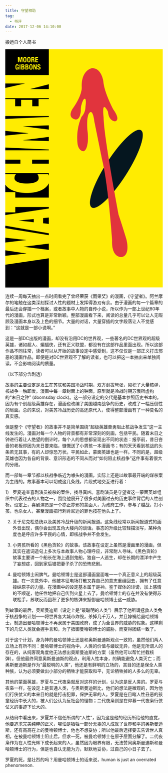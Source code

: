 ```yaml
---
title: 守望相助
tag:
  - 书评
date: 2017-12-06 14:10:00
---
```

搬运自个人简书


![《守望者》平装版封面 (图片来自网络)](https://github.com/junleqian/HexoBlog/raw/master/assets/images/watchman.png "《守望者》平装版封面 (图片来自网络)")

连续一周每天抽出一点时间看完了曾经荣获《雨果奖》的漫画，《守望者》。阿兰摩尔的笔触在这类深刻探讨人性的题材上发挥得游刃有余。由于漫画的每一个篇章的最后还会穿插一个档案，或者故事中人物的自传小说，所以作为一部上世纪80年代的漫画，形式也算是非常新颖。整部漫画看下来，阅读的总量几乎可以让人无暇顾及漫画本身以及上色的细节。大量的对话，大量穿插的文字段落让人不觉感到：“这就是一部小说啊。”

这是一部DC出版的漫画，却没有沿用DC的世界观，一些著名的DC世界观的超级英雄，诸如超人、蝙蝠侠，还有正义联盟，都没有在这部作品里面出现。所以这部作品不同往常，读者可以从开始的故事设定中感受到，这不仅仅是一部正义打击邪恶的漫画作品。即便是对DC世界观不了解的读者，也可以把这一本抽出来单独阅读，不会影响阅读的质量。

（以下部分含剧透）

故事的主要设定是发生在苏联和美国冷战时期，双方剑拔弩张，囤积了大量核弹，核战争一触即发。漫画中每一章封面上的钟面，原型就是冷战时期苏俄所虚构的“末日之钟” (doomsday clock)。这一部分设定的交代是基本参照历史书本的。因为有个别超级英雄存在，漫画也改编了美国越南战争的历史，改成了一幅压倒性的局面。总的来说，对美苏冷战历史的高还原代入，使得整部漫画有了一种莫名的真实感。

但是整个《守望者》的故事并不是简单围绕“超级英雄奋勇阻止核战争发生”这一主线发生的。漫画对每一个人物的背景都有非常深刻的刻画，包括平民。随着末日之钟进行着让人绝望的倒计时，每个人的思想都呈现出不同的状态：报亭前，昔日吝啬的老板却因为末日要来临，慷慨送了小男孩一本漫画书；有的天天看到核战的头条若无其事，有的人却惊恐万状。平民如此，蒙面英雄也是一样。不同的是，超级英雄也因为各自的背景、意识形态的不同从而对“如何阻止核战争”这件事有着很大的分歧。

而一部每一章节都以核战争临近为噱头的漫画，实际上还是以故事最开端的谋杀案为主线的。故事基本可以切成这几条线，片段式地交互进行着：

1） 罗夏追查喜剧演员被杀的案件，找寻真凶。喜剧演员是守望者这一蒙面英雄组织中代表过去的人物之一，围绕他展开了很多对美国过去的历史事件背后的人性剖析。设定上，喜剧演员是一个亦正亦邪的蒙面人，为政府工作，参与了越战，打小孩，也杀女人，甚至漫画把行刺肯尼迪的罪也按在他头上了。

2) 关于尼克松总统以及美苏冷战升级的新闻报道。这条线经常以新闻报道式的画外音出现，偶尔会出现五角大楼内的谈话。事态的升级比较轻描淡写，某种角度也是呼应许多平民的心情，即核战争并不会发生。

3) 小男孩所看的《黑色货轮》的故事。该故事在设定上虽然是漫画里的漫画，但其实在遣词造句上多次与本故事人物心理呼应，非常耐人寻味。《黑色货轮》故事主要讲一个船长在海上遇到鬼船，独自一人逃生，却在长期的漂洋中产生了妄想症，回到家后错把妻子杀了的恐怖悲剧。

4) 曼哈顿博士闹脾气。曼哈顿博士是这部漫画里面唯一一个真正意义上的超级英雄。在一次意外中，他被本征电场打散又靠自己的意志重组回去，拥有了任意操纵原子的力量。在漫画中的设定基本属于是神。鉴于媒体的诽谤，加上感情的不顺遂，他任性地把自己传到火星上去了。曼哈顿博士的存在并没有使得苏联松手，苏联反而囤积了更多的核弹来抵御曼哈顿博士这一威胁。

到故事的最后，奥斯曼迪斯（设定上是“最聪明的人类”）展示了他所谓拯救人类免于核战争的计划——将世界各大城市炸毁，杀掉几千万人，并且嫁祸给曼哈顿博士，制造出曼哈顿博士不再隶属于美国政府，成了为全世界的威胁的假象。这样剩下的几亿人类就会握手言和，为了抵御曼哈顿博士的威胁，而变得团结一致了。

对于这个计划，身为神的曼哈顿博士还是和奥斯曼迪斯观点一致的，虽然他们两人立场上有所不同：曼哈顿博士的视角中，人类的价值与蝼蚁无异，他是无所谓人的存在的，从纯客观角度他无法想出奥斯曼迪斯的方案（虽然他可以帮忙拦截核弹）。但他最终同意奥斯曼迪斯的观点，利用人性本身，的确能避免人类灭亡；而奥斯曼迪斯是作为“最聪明的人类”，他还是有鲜明的立场的，其目的还是保全人类种族，认为必须要做出小部分的牺牲才能获取和平，无论牺牲掉的人多么的无辜。

其他的蒙面英雄，罗夏与二代夜枭就反对这样的计划，认为这是反人类的。罗夏与夜枭一样，在设定上是普通人类，与奥斯曼迪斯比，他们的想法是微观的，因为他们行侠仗义的本来目的就是打击犯罪，保护无辜的人。罗夏是在目睹人性丑恶的孩童经历中长大的，被人们公认为反社会的怪物；二代夜枭则是在仰慕一代夜枭行侠仗义的事迹下长大的。

从结局中看出来，罗夏并不信任所谓的“人性”，因为这是他的经历所给他的直觉，他要追求完美纯粹的正义，哪怕是牺牲一部分无辜的人成就了世界和平的奥斯曼迪斯，还有高高在上的曼哈顿博士，他也不想妥协；所以他最后选择要去告诉世人真相，在被曼哈顿博士阻止后，但求一死，被曼哈顿博士在原子层面分解了。二代夜枭作为在人性光辉下成长起来的人，虽然因为眼界有限，无法赞同奥斯曼迪斯和曼哈顿博士的行为，但是也自认无能为力，默默地妥协，过自己的小日子去了。

罗夏的死，是壮烈的吗？用曼哈顿博士的话来说，human is just an overrated phenomenon.
